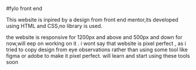 #fylo front end

This website is inpired by a design from front end mentor,its developed using HTML and CSS,no library is used.

the website is responsive for 1200px and above and 500px and down for now,will eep on working on it
. i wont say that website is pixel perfect , as i tried to copy design from eye observations rather than using some tool like figma or adobe to make it pixel perfect.
will learn and start using these tools soon
